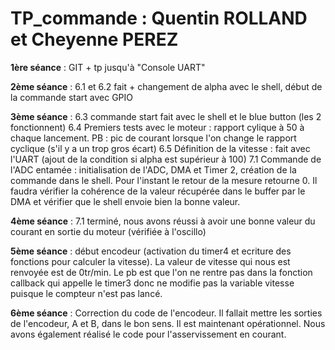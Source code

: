 # TP_commande : Quentin ROLLAND et Cheyenne PEREZ 

**1ère séance** : GIT + tp jusqu'à "Console UART"

**2ème séance** : 6.1 et 6.2 fait + changement de alpha avec le shell, début de la commande start avec GPIO

**3ème séance** : 6.3 commande start fait avec le shell et le blue button (les 2 fonctionnent)
	6.4 Premiers tests avec le moteur : rapport cylique à 50 à chaque lancement. PB : pic de courant lorsque 
	l'on change le rapport cyclique (s'il y a un trop gros écart)
	6.5 Définition de la vitesse : fait avec l'UART (ajout de la condition si alpha est supérieur à 100)
	7.1 Commande de l'ADC entamée : initialisation de l'ADC, DMA et Timer 2, création de la commande dans 
	le shell. Pour l'instant le retour de la mesure retourne 0. Il faudra vérifier la cohérence de la valeur
	récupérée dans le buffer par le DMA et vérifier que le shell envoie bien la bonne valeur.

**4ème séance** : 7.1 terminé, nous avons réussi à avoir une bonne valeur du courant en sortie du moteur (vérifiée 
	à l'oscillo) 

**5ème séance** : début encodeur (activation du timer4 et ecriture des fonctions pour calculer la vitesse).
	La valeur de vitesse qui nous est renvoyée est de 0tr/min. Le pb est que l'on ne rentre pas dans la fonction
	callback qui appelle le timer3 donc ne modifie pas la variable vitesse puisque le compteur n'est pas lancé.
	
**6ème séance** : Correction du code de l'encodeur. Il fallait mettre les sorties de l'encodeur, A et B, dans le bon
	sens. Il est maintenant opérationnel. Nous avons également réalisé le code pour l'asservissement 
	en courant.

